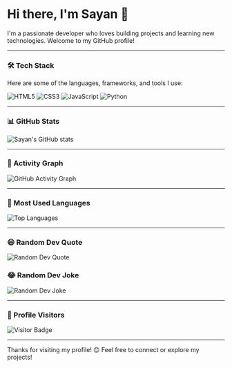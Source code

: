 # Hi there, I'm Sayan 👋

I'm a passionate developer who loves building projects and learning new technologies. Welcome to my GitHub profile!

---

### 🛠️ Tech Stack
Here are some of the languages, frameworks, and tools I use:

![HTML5](https://img.shields.io/badge/HTML5-%23E34F26.svg?style=for-the-badge&logo=html5&logoColor=white)
![CSS3](https://img.shields.io/badge/CSS3-%231572B6.svg?style=for-the-badge&logo=css3&logoColor=white)
![JavaScript](https://img.shields.io/badge/JavaScript-%23323330.svg?style=for-the-badge&logo=javascript&logoColor=%23F7DF1E)
![Python](https://img.shields.io/badge/Python-%2314354C.svg?style=for-the-badge&logo=python&logoColor=white)
<!-- Add more tech stacks that apply -->

---

### 📊 GitHub Stats
![Sayan's GitHub stats](https://github-readme-stats.vercel.app/api?username=Sayan044&show_icons=true&theme=radical)

---

### 🚀 Activity Graph
![GitHub Activity Graph](https://activity-graph.herokuapp.com/graph?username=Sayan044&theme=react-dark)

---

### 🌟 Most Used Languages
![Top Languages](https://github-readme-stats.vercel.app/api/top-langs/?username=Sayan044&layout=compact&theme=radical)

---

### 😄 Random Dev Quote
![Random Dev Quote](https://quotes-github-readme.vercel.app/api?type=horizontal&theme=radical)

### 😂 Random Dev Joke
![Random Dev Joke](https://readme-jokes.vercel.app/api)

---

### 👀 Profile Visitors
![Visitor Badge](https://visitor-badge.glitch.me/badge?page_id=Sayan044.Sayan044)

---

Thanks for visiting my profile! 😊 Feel free to connect or explore my projects!
